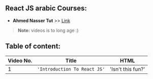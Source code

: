 ## React JS arabic Courses:

- **Ahmed Nasser Tut** >> [Link](https://www.youtube.com/playlist?list=PLQtNtS-WfRa9LbmD8ON7rWhn-AtKTGdkn)
> **Note:** videos is to long age :)


## Table of content: 

|Video No.|Title                          |HTML                         |
|---------|-------------------------------|-----------------------------|
|1        |`'Introduction To React JS'`   |'Isn't this fun?'            |
